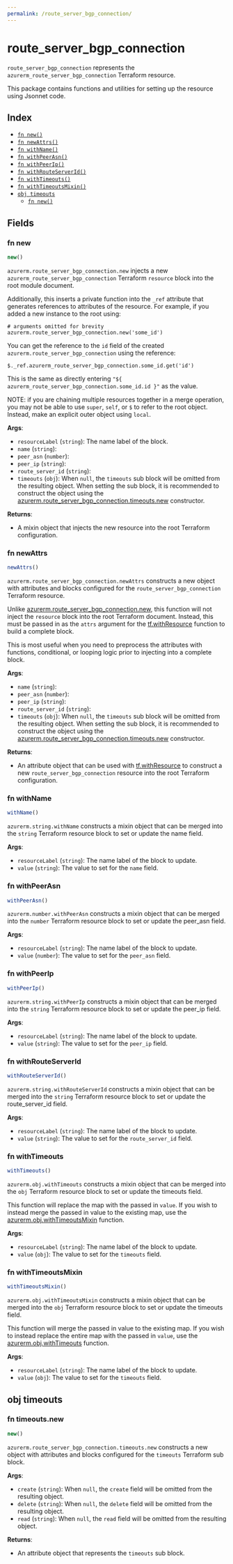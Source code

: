 ```yaml
---
permalink: /route_server_bgp_connection/
---
```


# route_server_bgp_connection

`route_server_bgp_connection` represents the `azurerm_route_server_bgp_connection` Terraform resource.



This package contains functions and utilities for setting up the resource using Jsonnet code.


## Index

* [`fn new()`](#fn-new)
* [`fn newAttrs()`](#fn-newattrs)
* [`fn withName()`](#fn-withname)
* [`fn withPeerAsn()`](#fn-withpeerasn)
* [`fn withPeerIp()`](#fn-withpeerip)
* [`fn withRouteServerId()`](#fn-withrouteserverid)
* [`fn withTimeouts()`](#fn-withtimeouts)
* [`fn withTimeoutsMixin()`](#fn-withtimeoutsmixin)
* [`obj timeouts`](#obj-timeouts)
  * [`fn new()`](#fn-timeoutsnew)

## Fields

### fn new

```ts
new()
```


`azurerm.route_server_bgp_connection.new` injects a new `azurerm_route_server_bgp_connection` Terraform `resource`
block into the root module document.

Additionally, this inserts a private function into the `_ref` attribute that generates references to attributes of the
resource. For example, if you added a new instance to the root using:

    # arguments omitted for brevity
    azurerm.route_server_bgp_connection.new('some_id')

You can get the reference to the `id` field of the created `azurerm.route_server_bgp_connection` using the reference:

    $._ref.azurerm_route_server_bgp_connection.some_id.get('id')

This is the same as directly entering `"${ azurerm_route_server_bgp_connection.some_id.id }"` as the value.

NOTE: if you are chaining multiple resources together in a merge operation, you may not be able to use `super`, `self`,
or `$` to refer to the root object. Instead, make an explicit outer object using `local`.

**Args**:
  - `resourceLabel` (`string`): The name label of the block.
  - `name` (`string`): 
  - `peer_asn` (`number`): 
  - `peer_ip` (`string`): 
  - `route_server_id` (`string`): 
  - `timeouts` (`obj`):  When `null`, the `timeouts` sub block will be omitted from the resulting object. When setting the sub block, it is recommended to construct the object using the [azurerm.route_server_bgp_connection.timeouts.new](#fn-timeoutsnew) constructor.

**Returns**:
- A mixin object that injects the new resource into the root Terraform configuration.


### fn newAttrs

```ts
newAttrs()
```


`azurerm.route_server_bgp_connection.newAttrs` constructs a new object with attributes and blocks configured for the `route_server_bgp_connection`
Terraform resource.

Unlike [azurerm.route_server_bgp_connection.new](#fn-new), this function will not inject the `resource`
block into the root Terraform document. Instead, this must be passed in as the `attrs` argument for the
[tf.withResource](https://github.com/tf-libsonnet/core/tree/main/docs#fn-withresource) function to build a complete block.

This is most useful when you need to preprocess the attributes with functions, conditional, or looping logic prior to
injecting into a complete block.

**Args**:
  - `name` (`string`): 
  - `peer_asn` (`number`): 
  - `peer_ip` (`string`): 
  - `route_server_id` (`string`): 
  - `timeouts` (`obj`):  When `null`, the `timeouts` sub block will be omitted from the resulting object. When setting the sub block, it is recommended to construct the object using the [azurerm.route_server_bgp_connection.timeouts.new](#fn-timeoutsnew) constructor.

**Returns**:
  - An attribute object that can be used with [tf.withResource](https://github.com/tf-libsonnet/core/tree/main/docs#fn-withresource) to construct a new `route_server_bgp_connection` resource into the root Terraform configuration.


### fn withName

```ts
withName()
```

`azurerm.string.withName` constructs a mixin object that can be merged into the `string`
Terraform resource block to set or update the name field.



**Args**:
  - `resourceLabel` (`string`): The name label of the block to update.
  - `value` (`string`): The value to set for the `name` field.


### fn withPeerAsn

```ts
withPeerAsn()
```

`azurerm.number.withPeerAsn` constructs a mixin object that can be merged into the `number`
Terraform resource block to set or update the peer_asn field.



**Args**:
  - `resourceLabel` (`string`): The name label of the block to update.
  - `value` (`number`): The value to set for the `peer_asn` field.


### fn withPeerIp

```ts
withPeerIp()
```

`azurerm.string.withPeerIp` constructs a mixin object that can be merged into the `string`
Terraform resource block to set or update the peer_ip field.



**Args**:
  - `resourceLabel` (`string`): The name label of the block to update.
  - `value` (`string`): The value to set for the `peer_ip` field.


### fn withRouteServerId

```ts
withRouteServerId()
```

`azurerm.string.withRouteServerId` constructs a mixin object that can be merged into the `string`
Terraform resource block to set or update the route_server_id field.



**Args**:
  - `resourceLabel` (`string`): The name label of the block to update.
  - `value` (`string`): The value to set for the `route_server_id` field.


### fn withTimeouts

```ts
withTimeouts()
```

`azurerm.obj.withTimeouts` constructs a mixin object that can be merged into the `obj`
Terraform resource block to set or update the timeouts field.

This function will replace the map with the passed in `value`. If you wish to instead merge the
passed in value to the existing map, use the [azurerm.obj.withTimeoutsMixin](TODO) function.

**Args**:
  - `resourceLabel` (`string`): The name label of the block to update.
  - `value` (`obj`): The value to set for the `timeouts` field.


### fn withTimeoutsMixin

```ts
withTimeoutsMixin()
```

`azurerm.obj.withTimeoutsMixin` constructs a mixin object that can be merged into the `obj`
Terraform resource block to set or update the timeouts field.

This function will merge the passed in value to the existing map. If you wish
to instead replace the entire map with the passed in `value`, use the [azurerm.obj.withTimeouts](TODO)
function.


**Args**:
  - `resourceLabel` (`string`): The name label of the block to update.
  - `value` (`obj`): The value to set for the `timeouts` field.


## obj timeouts



### fn timeouts.new

```ts
new()
```


`azurerm.route_server_bgp_connection.timeouts.new` constructs a new object with attributes and blocks configured for the `timeouts`
Terraform sub block.



**Args**:
  - `create` (`string`):  When `null`, the `create` field will be omitted from the resulting object.
  - `delete` (`string`):  When `null`, the `delete` field will be omitted from the resulting object.
  - `read` (`string`):  When `null`, the `read` field will be omitted from the resulting object.

**Returns**:
  - An attribute object that represents the `timeouts` sub block.
